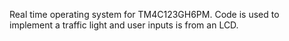 Real time operating system for TM4C123GH6PM. Code is used to implement a traffic light and user inputs is from an LCD.
